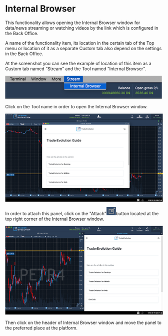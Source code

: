 # Internal Browser

This functionality allows opening the Internal Browser window for data/news streaming or watching videos by the link which is configured in the Back Office.

A name of the functionality item, its location in the certain tab of the Top menu or location of it as a separate Custom tab also depend on the settings in the Back Office.

At the screenshot you can see the example of location of this item as a Custom tab named “Stream” and the Tool named “Internal Browser”.

![](../../../.gitbook/assets/1%20%285%29.png)

Click on the Tool name in order to open the Internal Browser window.

![](../../../.gitbook/assets/2%20%288%29.png)

In order to attach this panel, click on the "Attach"![](../../../.gitbook/assets/3%20%2837%29.png)button located at the top right corner of the Internal Browser window.

![](../../../.gitbook/assets/4%20%2811%29.png)

Then click on the header of Internal Browser window and move the panel to the preferred place at the platform.

